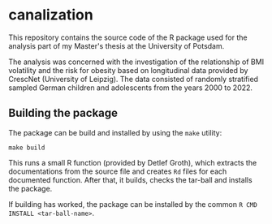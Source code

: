 # canalization

This repository contains the source code of the R package used for the analysis part of my Master's thesis at
the University of Potsdam. 

The analysis was concerned with the investigation of the relationship of BMI volatility and the risk for obesity based on longitudinal data provided by CrescNet (University of Leipzig). The data consisted of randomly stratified sampled German children and adolescents from the years 2000 to 2022.     

## Building the package

The package can be build and installed by using the `make` utility:

```
make build
```

This runs a small R function (provided by Detlef Groth), which extracts the documentations from the
source file and creates `Rd` files for each documented function. After that, it builds, checks the tar-ball and installs the package.

If building has worked, the package can be installed by the common `R CMD INSTALL <tar-ball-name>`.
